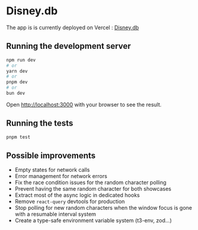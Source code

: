 # Disney.db

The app is is currently deployed on Vercel : [Disney.db](https://disney-app-nine.vercel.app)

## Running the development server

```bash
npm run dev
# or
yarn dev
# or
pnpm dev
# or
bun dev
```

Open [http://localhost:3000](http://localhost:3000) with your browser to see the result.

## Running the tests

```bash
pnpm test
```

## Possible improvements

- Empty states for network calls
- Error management for network errors
- Fix the race condition issues for the random character polling
- Prevent having the same random character for both showcases
- Extract most of the async logic in dedicated hooks
- Remove `react-query` devtools for production
- Stop polling for new random characters when the window focus is gone with a resumable interval system
- Create a type-safe environment variable system (t3-env, zod...)
